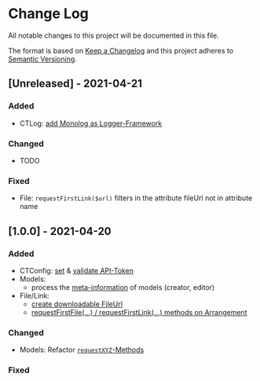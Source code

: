 
# Change Log
All notable changes to this project will be documented in this file.

The format is based on [Keep a Changelog](http://keepachangelog.com/)
and this project adheres to [Semantic Versioning](http://semver.org/).

## [Unreleased] - 2021-04-21

### Added
 - CTLog: [add Monolog as Logger-Framework](https://github.com/5pm-HDH/churchtools-api/issues/25)

### Changed
 - TODO

### Fixed
- File: `requestFirstLink($url)` filters in the attribute fileUrl not in attribute name

## [1.0.0] - 2021-04-20

### Added

- CTConfig: [set](https://github.com/5pm-HDH/churchtools-api/issues/4) & [validate API-Token](https://github.com/5pm-HDH/churchtools-api/issues/1)
- Models:
    - process the [meta-information](https://github.com/5pm-HDH/churchtools-api/issues/10) of models (creator, editor)
- File/Link: 
    - [create downloadable FileUrl](https://github.com/5pm-HDH/churchtools-api/issues/6)
    - [requestFirstFile(...) / requestFirstLink(...) methods on Arrangement](https://github.com/5pm-HDH/churchtools-api/issues/13)


### Changed

- Models: Refactor [`requestXYZ`-Methods](https://github.com/5pm-HDH/churchtools-api/issues/16)

### Fixed

